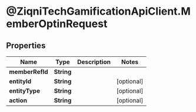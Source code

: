 # @ZiqniTechGamificationApiClient.MemberOptinRequest

## Properties

Name | Type | Description | Notes
------------ | ------------- | ------------- | -------------
**memberRefId** | **String** |  | 
**entityId** | **String** |  | [optional] 
**entityType** | **String** |  | [optional] 
**action** | **String** |  | [optional] 


